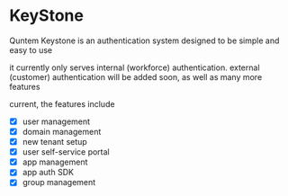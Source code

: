 # KeyStone
Quntem Keystone is an authentication system designed to be simple and easy to use

it currently only serves internal (workforce) authentication. external (customer) authentication will be added soon, as well as many more features

current, the features include

- [x] user management
- [x] domain management
- [x] new tenant setup
- [x] user self-service portal
- [x] app management
- [x] app auth SDK
- [x] group management
